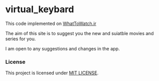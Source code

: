 # virtual_keybard
This code implemented on [WhatToWatch.ir](https:/WhatToWatch.ir/)

The aim of this site is to suggest you the new and suiatble movies and series for you.

I am open to any suggestions and changes in the app.

### License
This project is licensed under [MIT LICENSE](LICENSE).
